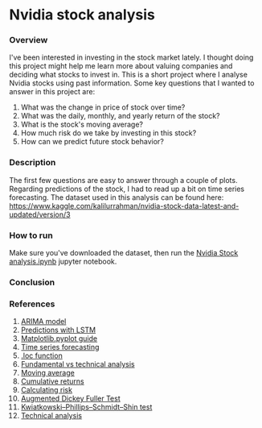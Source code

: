 # Nvidia stock analysis

### Overview
I've been interested in investing in the stock market lately. I thought doing this project might help me learn more about valuing companies and deciding what stocks to invest in. This is a short project where I analyse Nvidia stocks using past information. Some key questions that I wanted to answer in this project are:
1. What was the change in price of stock over time?
2. What was the daily, monthly, and yearly return of the stock?
3. What is the stock's moving average?
4. How much risk do we take by investing in this stock?
5. How can we predict future stock behavior?

### Description
The first few questions are easy to answer through a couple of plots. Regarding predictions of the stock, I had to read up a bit on time series forecasting. The dataset used in this analysis can be found here: https://www.kaggle.com/kalilurrahman/nvidia-stock-data-latest-and-updated/version/3

### How to run
Make sure you've downloaded the dataset, then run the [Nvidia Stock analysis.ipynb](https://github.com/RS201918703/Nvidia-stock-analysis/blob/main/Nvidia%20Stock%20analysis.ipynb) jupyter notebook.

### Conclusion

### References
1. [ARIMA model](https://www.machinelearningplus.com/time-series/arima-model-time-series-forecasting-python/)
2. [Predictions with LSTM](https://www.datacamp.com/community/tutorials/lstm-python-stock-market)
3. [Matplotlib.pyplot guide](matplotlib.pyplot)
4. [Time series forecasting](https://www.analyticsvidhya.com/blog/2020/11/stock-market-price-trend-prediction-using-time-series-forecasting/)
5. [.loc function](https://towardsdatascience.com/a-python-beginners-look-at-loc-part-1-cb1e1e565ec2)
6. [Fundamental vs technical analysis](https://www.investopedia.com/ask/answers/difference-between-fundamental-and-technical-analysis/)
7. [Moving average](https://www.investopedia.com/terms/m/movingaverage.asp)
8. [Cumulative returns](https://www.investopedia.com/terms/c/cumulativereturn.asp)
9. [Calculating risk](https://www.investopedia.com/ask/answers/041415/what-are-some-common-measures-risk-used-risk-management.asp)
10. [Augmented Dickey Fuller Test](https://www.machinelearningplus.com/time-series/augmented-dickey-fuller-test/)
11. [Kwiatkowski–Phillips–Schmidt–Shin test](https://www.statisticshowto.com/kpss-test/)
12. [Technical analysis](https://www.youtube.com/watch?v=eynxyoKgpng&ab_channel=TheTradingChannel)
